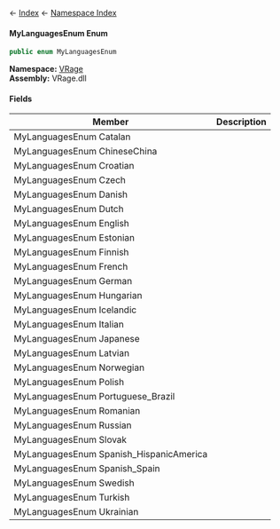 ← [Index](Api-Index) ← [Namespace Index](Namespace-Index)

#### MyLanguagesEnum Enum

```csharp
public enum MyLanguagesEnum
```

**Namespace:** [VRage](VRage)  
**Assembly:** VRage.dll

#### Fields

|Member|Description|
|---|---|
|MyLanguagesEnum Catalan||
|MyLanguagesEnum ChineseChina||
|MyLanguagesEnum Croatian||
|MyLanguagesEnum Czech||
|MyLanguagesEnum Danish||
|MyLanguagesEnum Dutch||
|MyLanguagesEnum English||
|MyLanguagesEnum Estonian||
|MyLanguagesEnum Finnish||
|MyLanguagesEnum French||
|MyLanguagesEnum German||
|MyLanguagesEnum Hungarian||
|MyLanguagesEnum Icelandic||
|MyLanguagesEnum Italian||
|MyLanguagesEnum Japanese||
|MyLanguagesEnum Latvian||
|MyLanguagesEnum Norwegian||
|MyLanguagesEnum Polish||
|MyLanguagesEnum Portuguese_Brazil||
|MyLanguagesEnum Romanian||
|MyLanguagesEnum Russian||
|MyLanguagesEnum Slovak||
|MyLanguagesEnum Spanish_HispanicAmerica||
|MyLanguagesEnum Spanish_Spain||
|MyLanguagesEnum Swedish||
|MyLanguagesEnum Turkish||
|MyLanguagesEnum Ukrainian||

